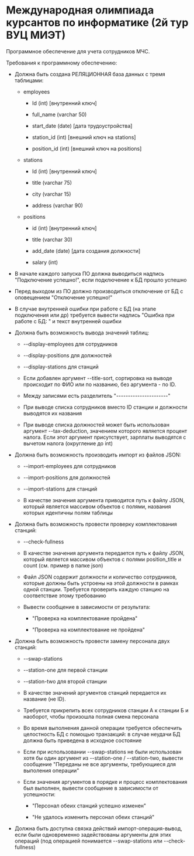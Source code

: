 # Международная олимпиада курсантов по информатике (2й тур ВУЦ МИЭТ)

Программное обеспечение для учета сотрудников МЧС.

Требования к программному обеспечению:

* Должна быть создана РЕЛЯЦИОННАЯ база данных с тремя таблицами:
  
  * employees    
    
    * Id (int) [внутренний ключ]
    
    * full_name (varchar 50)
    
    * start_date (date) [дата трудоустройства]
    
    * station_id (int) [внешний ключ на stations]
    
    * position_id (int) [внешний ключ на positions]
  
  * stations
    
    * Id (int) [внутренний ключ]
    
    * title (varchar 75)
    
    * city (varchar 15)
    
    * address (varchar 90)
  
  * positions
    
    * id (int) [внутренний ключ]
    
    * title (varchar 30)
    
    * add_date (date) [дата создания должности]
    
    * salary (int)

* В начале каждого запуска ПО должна выводиться надпись "Подключение успешно!", если подключение к БД прошло успешно

* Перед выходом из ПО должно производиться отключение от БД с оповещением "Отключение успешно!"

* В случае внутренней ошибки при работе с БД (на этапе подключения или др) требуется вывести надпись "Ошибка при работе с БД: " и текст внутренней ошибки

* Должна быть возможность вывода значений таблиц:
  
  * --display-employees для сотрудников
  
  * --display-positions для должностей
  
  * --display-stations для станций
  
  * Если добавлен аргумент --title-sort, сортировка на выводе происходит по ФИО или по названию, без аргумента - по ID.
  
  * Между записями есть разделитель "----------------------"
  
  * При выводе списка сотрудников вместо ID станции и должности выводятся их названия
  
  * При выводе списка должностей может быть использован аргумент --tax-deduction, значением которого является процент налога. Если этот аргумент присутствует, зарплаты выводятся с вычетом налога (округление до int)

* Должна быть возможность производить импорт из файлов JSON:
  
  * --import-employees для сотрудников
  
  * --import-positions для должностей
  
  * --import-stations для станций
  
  * В качестве значения аргумента приводится путь к файлу JSON, который является массивом объектов с полями, названия которых идентичны полям таблицы

* Должна быть возможность провести проверку комплектования станций:
  
  * --check-fullness
  
  * В качестве значения аргумента передается путь к файлу JSON, который является массивом объектов с полями position_title и count (см. пример в папке json)
  
  * Файл JSON содержит должности и количество сотрудников, которые должны быть устроены на этой должности в рамках одной станции. Требуется проверить каждую станцию на соответствие этому требованию
  
  * Вывести сообщение в зависимости от результата:
    
    * "Проверка на комплектование пройдена"
    
    * "Проверка на комплектование не пройдена"

* Должна быть возможность провести замену персонала двух станций:
  
  * --swap-stations
  
  * --station-one для первой станции
  
  * --station-two для второй станции
  
  * В качестве значений аргументов станций передается их название (не ID).
  
  * Требуется прикрепить всех сотрудников станции А к станции Б и наоборот, чтобы произошла полная смена персонала
  
  * Во время выполнения данной операции требуется обеспечить целостность БД с помощью транзакций: в случае неудачи БД должна быть приведена в исходное состояние
  
  * Если при использовании --swap-stations не были использован хотя бы один  аргумент из --station-one / --station-two, вывести сообщение "Переданы не все аргументы, требующиеся для выполения операции"
  
  * Если значения аргументов в порядке и процесс комплектования был выполнен, вывести сообщение в зависимости от успешности:
    
    * "Персонал обеих станций успешно изменен"
    
    * "Не удалось изменить персонал обеих станций"

* Должна быть доступна связка действий импорт-операция-вывод, если были одновременно задействованы аргументы для этих операций (под операцией понимается --swap-stations или --check-fullness)




